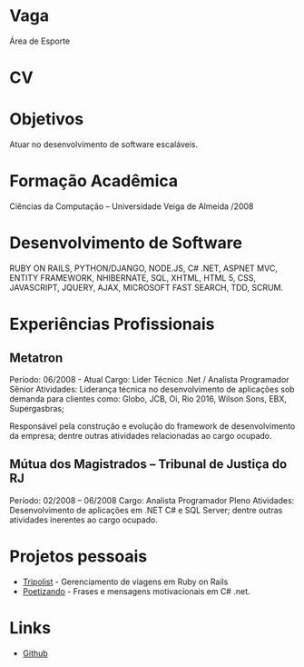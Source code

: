 Vaga
====

Área de Esporte


CV
==

Objetivos
=========

Atuar no desenvolvimento de software escaláveis.

Formação Acadêmica
==================

Ciências da Computação – Universidade Veiga de Almeida /2008

Desenvolvimento de Software
===========================

RUBY ON RAILS, PYTHON/DJANGO, NODE.JS, C# .NET, ASPNET MVC, ENTITY FRAMEWORK, NHIBERNATE, SQL,
XHTML, HTML 5, CSS, JAVASCRIPT, JQUERY, AJAX, MICROSOFT FAST SEARCH, TDD, SCRUM.

Experiências Profissionais
===========================

Metatron
--------

Período: 06/2008 - Atual
Cargo: Lider Técnico .Net / Analista Programador Sênior
Atividades: Liderança técnica no desenvolvimento de aplicações sob demanda para clientes como: Globo, JCB,
Oi, Rio 2016, Wilson Sons, EBX, Supergasbras;

Responsável pela construção e evolução do framework de desenvolvimento da empresa; dentre outras atividades relacionadas ao cargo ocupado.

Mútua dos Magistrados – Tribunal de Justiça do RJ
--------------------------------------------------

Período: 02/2008 – 06/2008
Cargo: Analista Programador Pleno
Atividades: Desenvolvimento de aplicações em .NET C# e SQL Server; dentre outras atividades inerentes ao cargo ocupado.


Projetos pessoais
=================

* [Tripolist](http://tripolist.com) - Gerenciamento de viagens em Ruby on Rails
* [Poetizando](http://poetizando.com.br) - Frases e mensagens motivacionais em C# .net.


Links
=====

* [Github](http://github.com/diogolmenezes)
